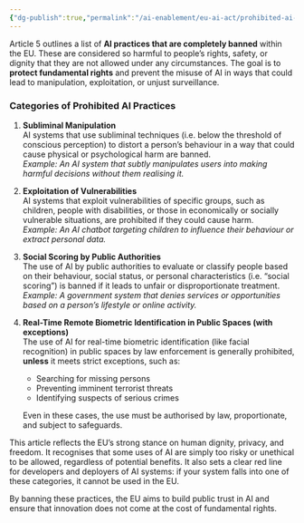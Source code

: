 ```yaml
---
{"dg-publish":true,"permalink":"/ai-enablement/eu-ai-act/prohibited-ai-practices-article-5/","title":["Article 5"]}
---
```



Article 5 outlines a list of **AI practices that are completely banned** within the EU. These are considered so harmful to people’s rights, safety, or dignity that they are not allowed under any circumstances. The goal is to **protect fundamental rights** and prevent the misuse of AI in ways that could lead to manipulation, exploitation, or unjust surveillance.

### Categories of Prohibited AI Practices

1. **Subliminal Manipulation**  
    AI systems that use subliminal techniques (i.e. below the threshold of conscious perception) to distort a person’s behaviour in a way that could cause physical or psychological harm are banned.  
    _Example: An AI system that subtly manipulates users into making harmful decisions without them realising it._
    
2. **Exploitation of Vulnerabilities**  
    AI systems that exploit vulnerabilities of specific groups, such as children, people with disabilities, or those in economically or socially vulnerable situations, are prohibited if they could cause harm.  
    _Example: An AI chatbot targeting children to influence their behaviour or extract personal data._
    
3. **Social Scoring by Public Authorities**  
    The use of AI by public authorities to evaluate or classify people based on their behaviour, social status, or personal characteristics (i.e. “social scoring”) is banned if it leads to unfair or disproportionate treatment.  
    _Example: A government system that denies services or opportunities based on a person’s lifestyle or online activity._
    
4. **Real-Time Remote Biometric Identification in Public Spaces (with exceptions)**  
    The use of AI for real-time biometric identification (like facial recognition) in public spaces by law enforcement is generally prohibited, **unless** it meets strict exceptions, such as:
    - Searching for missing persons
    - Preventing imminent terrorist threats
    - Identifying suspects of serious crimes
    
    Even in these cases, the use must be authorised by law, proportionate, and subject to safeguards.


This article reflects the EU’s strong stance on human dignity, privacy, and freedom. It recognises that some uses of AI are simply too risky or unethical to be allowed, regardless of potential benefits. It also sets a clear red line for developers and deployers of AI systems: if your system falls into one of these categories, it cannot be used in the EU.

By banning these practices, the EU aims to build public trust in AI and ensure that innovation does not come at the cost of fundamental rights.
